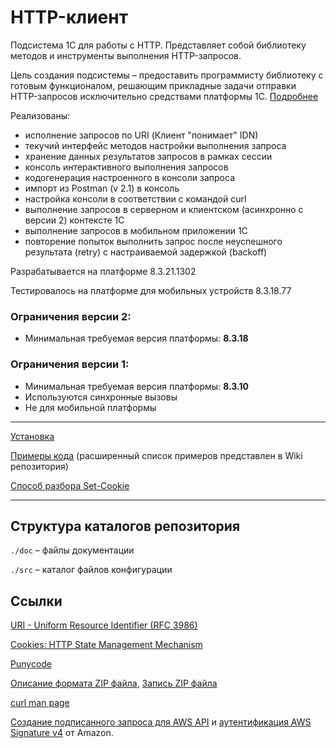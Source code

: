 # HTTP-клиент

Подсистема 1С для работы с HTTP. Представляет собой библиотеку методов и инструменты выполнения HTTP-запросов.

Цель создания подсистемы – предоставить программисту библиотеку с готовым функционалом, решающим прикладные задачи отправки HTTP-запросов исключительно средствами платформы 1С. [Подробнее](/doc/clue.md)

Реализованы:
- исполнение запросов по URI (Клиент "понимает" IDN)
- текучий интерфейс методов настройки выполнения запроса
- хранение данных результатов запросов в рамках сессии
- консоль интерактивного выполнения запросов
- кодогенерация настроенного в консоли запроса
- импорт из Postman (v 2.1) в консоль
- настройка консоли в соответствии с командой curl
- выполнение запросов в серверном и клиентском (асинхронно с версии 2) контексте 1С
- выполнение запросов в мобильном приложении 1С
- повторение попыток выполнить запрос после неуспешного результата (retry) с настраиваемой задержкой (backoff)

Разрабатывается на платформе 8.3.21.1302

Тестировалось на платформе для мобильных устройств 8.3.18.77

### Ограничения версии 2:

- Минимальная требуемая версия платформы: **8.3.18**

### Ограничения версии 1:

- Минимальная требуемая версия платформы: **8.3.10**
- Используются синхронные вызовы
- Не для мобильной платформы

---

[Установка](/doc/installation.md)

[Примеры кода](/doc/code_examples.md) (расширенный список примеров представлен в Wiki репозитория)

[Способ разбора Set-Cookie](/doc/dfa.md)

---

## Структура каталогов репозитория

`./doc` – файлы документации

`./src` – каталог файлов конфигурации

## Ссылки

[URI - Uniform Resource Identifier (RFC 3986)](https://www.ietf.org/rfc/rfc3986)

[Cookies: HTTP State Management Mechanism](https://datatracker.ietf.org/doc/html/draft-ietf-httpbis-rfc6265bis)

[Punycode](https://datatracker.ietf.org/doc/html/rfc3492)

[Описание формата ZIP файла](https://blog2k.ru/archives/3391), [Запись ZIP файла](https://blog2k.ru/archives/3397)

[curl man page](https://curl.se/docs/manpage.html)

[Создание подписанного запроса для AWS API](https://docs.aws.amazon.com/IAM/latest/UserGuide/create-signed-request.html) и [аутентификация AWS Signature v4](https://docs.aws.amazon.com/AmazonS3/latest/API/sig-v4-authenticating-requests.html) от Amazon.
